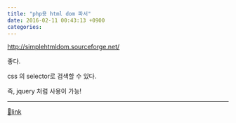 ```yaml
---
title: "php용 html dom 파서"
date: 2016-02-11 00:43:13 +0900
categories: 
---
```

  

http://simplehtmldom.sourceforge.net/  


좋다.

css 의 selector로 검색할 수 있다.

즉, jquery 처럼 사용이 가능!





  ***
[🔗link](http://www.mins01.com/mh/tech/read/983)
